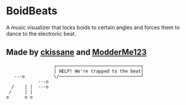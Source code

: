 BoidBeats
=================

A music visualizer that locks boids to certain angles and forces them to dance to the electronic beat. 


Made by [ckissane](https://ckissane.github.io/) and [ModderMe123](https://moddermeht.ml)
-------------------

```               
                  ┌────────────────────────────────┐
                  | HELP! We're trapped to the beat│
   ---o           \/───────────────────────────────┘
            ---o 
  /    | |  ---o 
 /     | |      
o      o o
        
```
